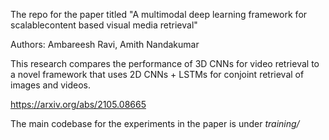 The repo for the paper titled "A multimodal deep learning framework for scalablecontent based visual media retrieval"

Authors: Ambareesh Ravi, Amith Nandakumar

This research compares the performance of 3D CNNs for video retrieval to a novel framework that uses 2D CNNs + LSTMs for conjoint retrieval of images and videos.

https://arxiv.org/abs/2105.08665


The main codebase for the experiments in the paper is under _training/_
